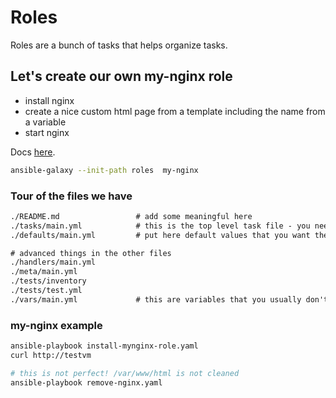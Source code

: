 # Roles

Roles are a bunch of tasks that helps organize tasks.

## Let's create our own my-nginx role

- install nginx
- create a nice custom html page from a template including the name from a variable
- start nginx

Docs [here](https://galaxy.ansible.com/docs/contributing/creating_role.html).

```bash
ansible-galaxy --init-path roles  my-nginx
```

### Tour of the files we have

```txt
./README.md                 # add some meaningful here
./tasks/main.yml            # this is the top level task file - you need this
./defaults/main.yml         # put here default values that you want the user to change

# advanced things in the other files
./handlers/main.yml
./meta/main.yml
./tests/inventory
./tests/test.yml
./vars/main.yml             # this are variables that you usually don't want the user to be changing
```

### my-nginx example

```bash
ansible-playbook install-mynginx-role.yaml
curl http://testvm

# this is not perfect! /var/www/html is not cleaned
ansible-playbook remove-nginx.yaml
```

